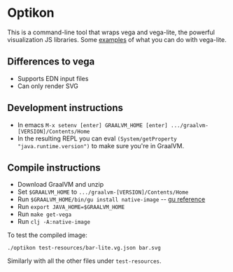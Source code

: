 # Optikon

This is a command-line tool that wraps vega and vega-lite, the
powerful visualization JS libraries. Some
[examples](https://vega.github.io/vega-lite/examples/) of what you can
do with vega-lite.

## Differences to vega

- Supports EDN input files
- Can only render SVG

## Development instructions

- In emacs `M-x setenv [enter] GRAALVM_HOME [enter] .../graalvm-[VERSION]/Contents/Home`
- In the resulting REPL you can eval `(System/getProperty "java.runtime.version")`
  to make sure you're in GraalVM.

## Compile instructions

- Download GraalVM and unzip
- Set `$GRAALVM_HOME` to `.../graalvm-[VERSION]/Contents/Home`
- Run `$GRAALVM_HOME/bin/gu install native-image` -- [gu reference](https://www.graalvm.org/docs/reference-manual/graal-updater/#component-installation)
- Run `export JAVA_HOME=$GRAALVM_HOME`
- Run `make get-vega`
- Run `clj -A:native-image`

To test the compiled image:

```
./optikon test-resources/bar-lite.vg.json bar.svg
```

Similarly with all the other files under `test-resources`.
